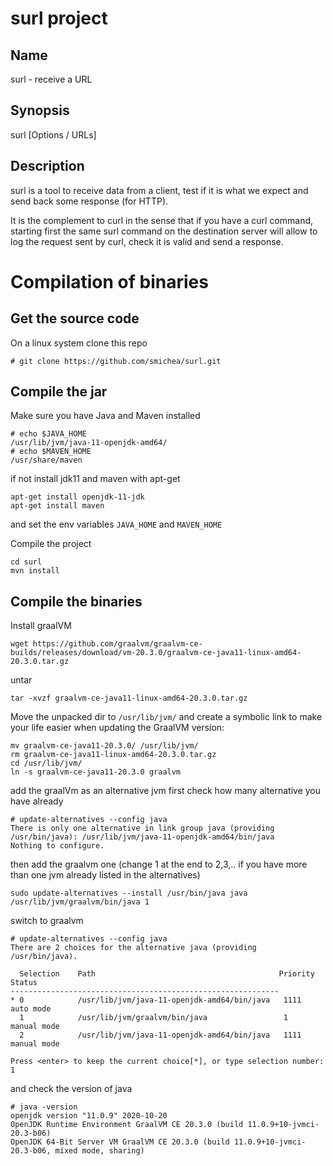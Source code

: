 # surl project

## Name

surl - receive a URL

## Synopsis

surl \[Options / URLs\]

## Description

surl is a tool to receive data from a client, test if it is what we expect and send back some response (for HTTP).

It is the complement to curl in the sense that if you have a curl command, starting first the
same surl command on the destination server will allow to log the request sent by curl, check it is valid and send a response. 

# Compilation of binaries

## Get the source code
On a linux system clone this repo
```
# git clone https://github.com/smichea/surl.git
```

## Compile the jar

Make sure you have Java and Maven installed 
```
# echo $JAVA_HOME
/usr/lib/jvm/java-11-openjdk-amd64/
# echo $MAVEN_HOME
/usr/share/maven
```
if not install jdk11 and maven with apt-get
```
apt-get install openjdk-11-jdk
apt-get install maven
```
and set the env variables `JAVA_HOME` and `MAVEN_HOME`

Compile the project
```
cd surl
mvn install
```

## Compile the binaries

Install graalVM
```
wget https://github.com/graalvm/graalvm-ce-builds/releases/download/vm-20.3.0/graalvm-ce-java11-linux-amd64-20.3.0.tar.gz
```
untar 
```
tar -xvzf graalvm-ce-java11-linux-amd64-20.3.0.tar.gz
```
Move the unpacked dir to `/usr/lib/jvm/` and create a symbolic link to make your life easier when updating the GraalVM version:
```
mv graalvm-ce-java11-20.3.0/ /usr/lib/jvm/
rm graalvm-ce-java11-linux-amd64-20.3.0.tar.gz
cd /usr/lib/jvm/
ln -s graalvm-ce-java11-20.3.0 graalvm
```
add the graalVm as an alternative jvm
first check how many alternative you have already
```
# update-alternatives --config java
There is only one alternative in link group java (providing /usr/bin/java): /usr/lib/jvm/java-11-openjdk-amd64/bin/java
Nothing to configure.

```
then add the graalvm one (change 1 at the end to 2,3,.. if you have more than one jvm already listed in the alternatives)
```
sudo update-alternatives --install /usr/bin/java java /usr/lib/jvm/graalvm/bin/java 1
```
switch to graalvm
```
# update-alternatives --config java
There are 2 choices for the alternative java (providing /usr/bin/java).

  Selection    Path                                         Priority   Status
------------------------------------------------------------
* 0            /usr/lib/jvm/java-11-openjdk-amd64/bin/java   1111      auto mode
  1            /usr/lib/jvm/graalvm/bin/java                 1         manual mode
  2            /usr/lib/jvm/java-11-openjdk-amd64/bin/java   1111      manual mode

Press <enter> to keep the current choice[*], or type selection number: 1
```
and check the version of java
```
# java -version
openjdk version "11.0.9" 2020-10-20
OpenJDK Runtime Environment GraalVM CE 20.3.0 (build 11.0.9+10-jvmci-20.3-b06)
OpenJDK 64-Bit Server VM GraalVM CE 20.3.0 (build 11.0.9+10-jvmci-20.3-b06, mixed mode, sharing)
```
